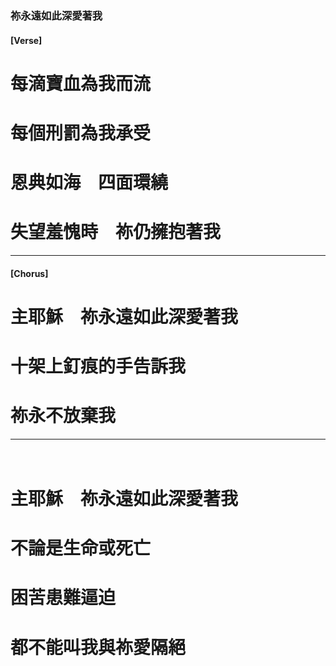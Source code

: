 
###  祢永遠如此深愛著我

#### [Verse]
# 每滴寶血為我而流
# 每個刑罰為我承受
# 恩典如海　四面環繞
# 失望羞愧時　祢仍擁抱著我

---

#### [Chorus]
# 主耶穌　祢永遠如此深愛著我
# 十架上釘痕的手告訴我
# 祢永不放棄我

---
　
# 主耶穌　祢永遠如此深愛著我
# 不論是生命或死亡
# 困苦患難逼迫
# 都不能叫我與祢愛隔絕